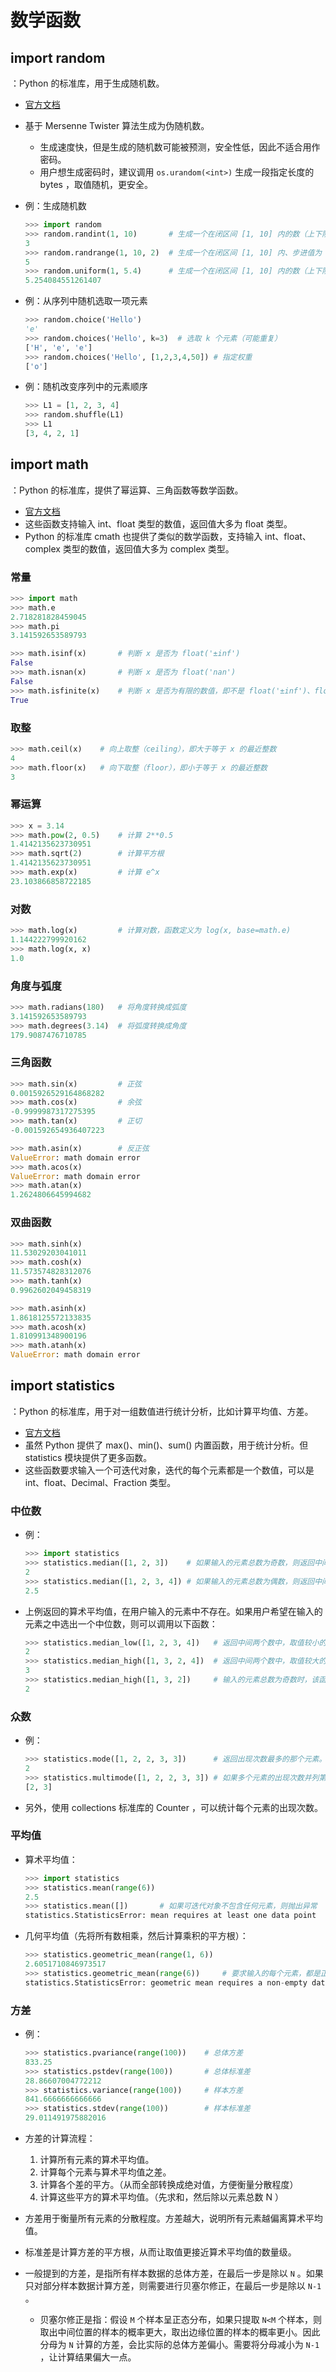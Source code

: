 # 数学函数

## import random

：Python 的标准库，用于生成随机数。
- [官方文档](https://docs.python.org/3/library/random.html)
- 基于 Mersenne Twister 算法生成为伪随机数。
  - 生成速度快，但是生成的随机数可能被预测，安全性低，因此不适合用作密码。
  - 用户想生成密码时，建议调用 `os.urandom(<int>)` 生成一段指定长度的 bytes ，取值随机，更安全。

- 例：生成随机数
  ```py
  >>> import random
  >>> random.randint(1, 10)       # 生成一个在闭区间 [1, 10] 内的数（上下限只能是整数）
  3
  >>> random.randrange(1, 10, 2)  # 生成一个在闭区间 [1, 10] 内、步进值为 2 的数（上下限只能是整数）
  5
  >>> random.uniform(1, 5.4)      # 生成一个在闭区间 [1, 10] 内的数（上下限可以是整数、浮点数）
  5.254084551261407
  ```

- 例：从序列中随机选取一项元素
  ```py
  >>> random.choice('Hello')
  'e'
  >>> random.choices('Hello', k=3)  # 选取 k 个元素（可能重复）
  ['H', 'e', 'e']
  >>> random.choices('Hello', [1,2,3,4,50]) # 指定权重
  ['o']
  ```

- 例：随机改变序列中的元素顺序
  ```py
  >>> L1 = [1, 2, 3, 4]
  >>> random.shuffle(L1)
  >>> L1
  [3, 4, 2, 1]
  ```

## import math

：Python 的标准库，提供了幂运算、三角函数等数学函数。
- [官方文档](https://docs.python.org/3/library/math.html)
- 这些函数支持输入 int、float 类型的数值，返回值大多为 float 类型。
- Python 的标准库 cmath 也提供了类似的数学函数，支持输入 int、float、complex 类型的数值，返回值大多为 complex 类型。

### 常量

```py
>>> import math
>>> math.e
2.718281828459045
>>> math.pi
3.141592653589793
```
```py
>>> math.isinf(x)       # 判断 x 是否为 float('±inf')
False
>>> math.isnan(x)       # 判断 x 是否为 float('nan')
False
>>> math.isfinite(x)    # 判断 x 是否为有限的数值，即不是 float('±inf')、float('nan')
True
```

### 取整

```py
>>> math.ceil(x)    # 向上取整（ceiling），即大于等于 x 的最近整数
4
>>> math.floor(x)   # 向下取整（floor），即小于等于 x 的最近整数
3
```

### 幂运算

```py
>>> x = 3.14
>>> math.pow(2, 0.5)    # 计算 2**0.5
1.4142135623730951
>>> math.sqrt(2)        # 计算平方根
1.4142135623730951
>>> math.exp(x)         # 计算 e^x
23.103866858722185
```

### 对数

```py
>>> math.log(x)         # 计算对数，函数定义为 log(x, base=math.e)
1.144222799920162
>>> math.log(x, x)
1.0
```

### 角度与弧度

```py
>>> math.radians(180)   # 将角度转换成弧度
3.141592653589793
>>> math.degrees(3.14)  # 将弧度转换成角度
179.9087476710785
```

### 三角函数

```py
>>> math.sin(x)         # 正弦
0.0015926529164868282
>>> math.cos(x)         # 余弦
-0.9999987317275395
>>> math.tan(x)         # 正切
-0.001592654936407223
```

```py
>>> math.asin(x)        # 反正弦
ValueError: math domain error
>>> math.acos(x)
ValueError: math domain error
>>> math.atan(x)
1.2624806645994682
```

### 双曲函数

```py
>>> math.sinh(x)
11.53029203041011
>>> math.cosh(x)
11.573574828312076
>>> math.tanh(x)
0.9962602049458319
```
```py
>>> math.asinh(x)
1.8618125572133835
>>> math.acosh(x)
1.810991348900196
>>> math.atanh(x)
ValueError: math domain error
```

## import statistics

：Python 的标准库，用于对一组数值进行统计分析，比如计算平均值、方差。
- [官方文档](https://docs.python.org/3/library/statistics.html)
- 虽然 Python 提供了 max()、min()、sum() 内置函数，用于统计分析。但 statistics 模块提供了更多函数。
- 这些函数要求输入一个可迭代对象，迭代的每个元素都是一个数值，可以是 int、float、Decimal、Fraction 类型。

### 中位数

- 例：
  ```py
  >>> import statistics
  >>> statistics.median([1, 2, 3])    # 如果输入的元素总数为奇数，则返回中间那个数
  2
  >>> statistics.median([1, 2, 3, 4]) # 如果输入的元素总数为偶数，则返回中间两个数的算术平均值
  2.5
  ```

- 上例返回的算术平均值，在用户输入的元素中不存在。如果用户希望在输入的元素之中选出一个中位数，则可以调用以下函数：
  ```py
  >>> statistics.median_low([1, 2, 3, 4])   # 返回中间两个数中，取值较小的那个数
  2
  >>> statistics.median_high([1, 3, 2, 4])  # 返回中间两个数中，取值较大的那个数
  3
  >>> statistics.median_high([1, 3, 2])     # 输入的元素总数为奇数时，该函数不能正常工作
  2
  ```

### 众数

- 例：
  ```py
  >>> statistics.mode([1, 2, 2, 3, 3])      # 返回出现次数最多的那个元素。如果多个元素的出现次数并列第一，则返回其中第一个元素
  2
  >>> statistics.multimode([1, 2, 2, 3, 3]) # 如果多个元素的出现次数并列第一，则依次返回这些元素
  [2, 3]
  ```
- 另外，使用 collections 标准库的 Counter ，可以统计每个元素的出现次数。

### 平均值

- 算术平均值：
  ```py
  >>> import statistics
  >>> statistics.mean(range(6))
  2.5
  >>> statistics.mean([])       # 如果可迭代对象不包含任何元素，则抛出异常
  statistics.StatisticsError: mean requires at least one data point
  ```

- 几何平均值（先将所有数相乘，然后计算乘积的平方根）：
  ```py
  >>> statistics.geometric_mean(range(1, 6))
  2.6051710846973517
  >>> statistics.geometric_mean(range(6))     # 要求输入的每个元素，都是正数，否则抛出异常
  statistics.StatisticsError: geometric mean requires a non-empty dataset  containing positive numbers
  ```

### 方差

- 例：
  ```py
  >>> statistics.pvariance(range(100))    # 总体方差
  833.25
  >>> statistics.pstdev(range(100))       # 总体标准差
  28.86607004772212
  >>> statistics.variance(range(100))     # 样本方差
  841.6666666666666
  >>> statistics.stdev(range(100))        # 样本标准差
  29.011491975882016
  ```

- 方差的计算流程：
  1. 计算所有元素的算术平均值。
  2. 计算每个元素与算术平均值之差。
  3. 计算各个差的平方。（从而全部转换成绝对值，方便衡量分散程度）
  4. 计算这些平方的算术平均值。（先求和，然后除以元素总数 N ）
- 方差用于衡量所有元素的分散程度。方差越大，说明所有元素越偏离算术平均值。
- 标准差是计算方差的平方根，从而让取值更接近算术平均值的数量级。
- 一般提到的方差，是指所有样本数据的总体方差，在最后一步是除以 `N` 。如果只对部分样本数据计算方差，则需要进行贝塞尔修正，在最后一步是除以 `N-1` 。
  - 贝塞尔修正是指：假设 `M` 个样本呈正态分布，如果只提取 `N<M` 个样本，则取出中间位置的样本的概率更大，取出边缘位置的样本的概率更小。因此分母为 `N` 计算的方差，会比实际的总体方差偏小。需要将分母减小为 `N-1` ，让计算结果偏大一点。
